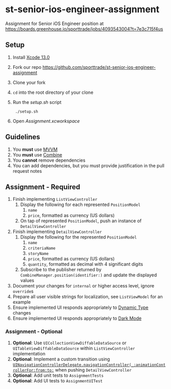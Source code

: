 # st-senior-ios-engineer-assignment

Assignment for Senior iOS Engineer position at https://boards.greenhouse.io/sporttrade/jobs/4093543004?t=7e3c715f4us

## Setup

1. Install [Xcode 13.0](https://apps.apple.com/us/app/xcode/id497799835?mt=12)
1. Fork our repo https://github.com/sporttrade/st-senior-ios-engineer-assignment
1. Clone your fork
1. `cd` into the root directory of your clone
1. Run the _setup.sh_ script

        ./setup.sh

1. Open _Assignment.xcworkspace_

## Guidelines

1. You **must** use [MVVM](https://en.wikipedia.org/wiki/Model%E2%80%93view%E2%80%93viewmodel)
1. You **must** use [Combine](https://developer.apple.com/documentation/combine)
1. You **cannot** remove dependencies
1. You can add dependencies, but you must provide justification in the pull request notes

## Assignment - Required

1. Finish implementing `ListViewController`
    1. Display the following for each represented `PositionModel`
        1. `name`
        1. `price`, formatted as currency (US dollars)
    1. On tap of represented `PositionModel`, push an instance of `DetailViewController`
1. Finish implementing `DetailViewController`
    1. Display the following for the represented `PositionModel`
        1. `name`
        1. `criteriaName`
        1. `storyName`
        1. `price`, formatted as currency (US dollars)
        1. `quantity`, formatted as decimal with 4 significant digits
    1. Subscribe to the publisher returned by `CombineManager.position(identifier:)` and update the displayed values
1. Document your changes for `internal` or higher access level, ignore `override`s
1. Prepare all user visible strings for localization, see `ListViewModel` for an example
1. Ensure implemented UI responds appropriately to [Dynamic Type](https://developer.apple.com/documentation/uikit/uifont/scaling_fonts_automatically) changes
1. Ensure implemented UI responds appropriately to [Dark Mode](https://developer.apple.com/design/human-interface-guidelines/ios/visual-design/dark-mode)

### Assignment - Optional

1. **Optional**: Use `UICollectionViewDiffableDataSource` or `UITableViewDiffableDataSource` within `ListViewController` implementation
1. **Optional**: Implement a custom transition using [`UINavigationControllerDelegate.navigationController(_:animationControllerFor:from:to:`](https://developer.apple.com/documentation/uikit/uinavigationcontrollerdelegate/1621846-navigationcontroller) when pushing `DetailViewController`
1. **Optional**: Add unit tests to `AssignmentTests`
1. **Optional**: Add UI tests to `AssignmentUITest`